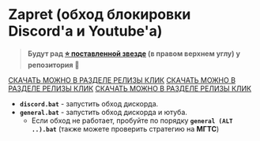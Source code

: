 # Zapret (обход блокировки Discord'а и Youtube'а)

>**Будут рад [⭐ поставленной звезде]((https://github.com/Detools1221/2025-YouTube-Discord-Zapret)) (в правом верхнем углу) у репозитория 🙂**

[СКАЧАТЬ МОЖНО В РАЗДЕЛЕ РЕЛИЗЫ КЛИК](https://github.com/Detools1221/2025-YouTube-Discord-Zapret/releases/tag/zapret)
[СКАЧАТЬ МОЖНО В РАЗДЕЛЕ РЕЛИЗЫ КЛИК](https://github.com/Detools1221/2025-YouTube-Discord-Zapret/releases/tag/zapret)
[СКАЧАТЬ МОЖНО В РАЗДЕЛЕ РЕЛИЗЫ КЛИК](https://github.com/Detools1221/2025-YouTube-Discord-Zapret/releases/tag/zapret)

- **`discord.bat`** - запустить обход дискорда.
- **`general.bat`** - запустить обход дискорда и ютуба.
  * Если обход не работает, пробуйте по порядку **`general (ALT ..).bat`** (также можете проверить стратегию на **МГТС**)
